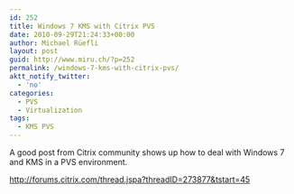 ```yaml
---
id: 252
title: Windows 7 KMS with Citrix PVS
date: 2010-09-29T21:24:33+00:00
author: Michael Rüefli
layout: post
guid: http://www.miru.ch/?p=252
permalink: /windows-7-kms-with-citrix-pvs/
aktt_notify_twitter:
  - 'no'
categories:
  - PVS
  - Virtualization
tags:
  - KMS PVS
---
```

A good post from Citrix community shows up how to deal with Windows 7 and KMS in a PVS environment.

<a href="http://forums.citrix.com/thread.jspa?threadID=273877&tstart=45" target="_blank">http://forums.citrix.com/thread.jspa?threadID=273877&tstart=45</a>